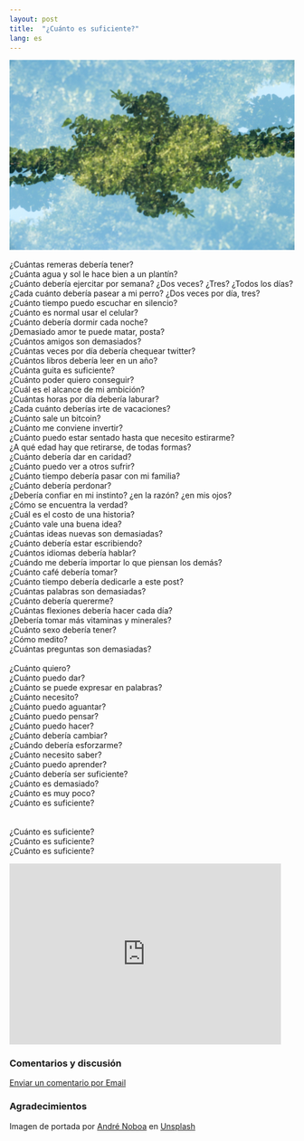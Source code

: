 ```yaml
---
layout: post
title:  "¿Cuánto es suficiente?"
lang: es
---
```

<img class="cover" src="/img/enough/cover.jpg">

¿Cuántas remeras debería tener?<br/>
¿Cuánta agua y sol le hace bien a un plantín?<br/>
¿Cuánto debería ejercitar por semana? ¿Dos veces? ¿Tres? ¿Todos los días?<br/>
¿Cada cuánto debería pasear a mi perro? ¿Dos veces por día, tres?<br/>
¿Cuánto tiempo puedo escuchar en silencio?<br/>
¿Cuánto es normal usar el celular?<br/>
¿Cuánto debería dormir cada noche?<br/>
¿Demasiado amor te puede matar, posta?<br/>
¿Cuántos amigos son demasiados?<br/>
¿Cuántas veces por día debería chequear twitter?<br/>
¿Cuántos libros debería leer en un año?<br/>
¿Cuánta guita es suficiente?<br/>
¿Cuánto poder quiero conseguir?<br/>
¿Cuál es el alcance de mi ambición?<br/>
¿Cuántas horas por día debería laburar?<br/>
¿Cada cuánto deberías irte de vacaciones?<br/>
¿Cuánto sale un bitcoin?<br/>
¿Cuánto me conviene invertir?<br/>
¿Cuánto puedo estar sentado hasta que necesito estirarme?<br/>
¿A qué edad hay que retirarse, de todas formas?<br/>
¿Cuánto debería dar en caridad?<br/>
¿Cuánto puedo ver a otros sufrir?<br/>
¿Cuánto tiempo debería pasar con mi familia?<br/>
¿Cuánto debería perdonar?<br/>
¿Debería confiar en mi instinto? ¿en la razón? ¿en mis ojos?<br/>
¿Cómo se encuentra la verdad?<br/>
¿Cuál es el costo de una historia?<br/>
¿Cuánto vale una buena idea?<br/>
¿Cuántas ideas nuevas son demasiadas?<br/>
¿Cuánto debería estar escribiendo?<br/>
¿Cuántos idiomas debería hablar?<br/>
¿Cuándo me debería importar lo que piensan los demás?<br/>
¿Cuánto café debería tomar?<br/>
¿Cuánto tiempo debería dedicarle a este post?<br/>
¿Cuántas palabras son demasiadas?<br/>
¿Cuánto debería quererme?<br/>
¿Cuántas flexiones debería hacer cada día?<br/>
¿Debería tomar más vitaminas y minerales?<br/>
¿Cuánto sexo debería tener?<br/>
¿Cómo medito?<br/>
¿Cuántas preguntas son demasiadas?<br/>
<br/>
¿Cuánto quiero?<br/>
¿Cuánto puedo dar?<br/>
¿Cuánto se puede expresar en palabras?<br/>
¿Cuánto necesito?<br/>
¿Cuánto puedo aguantar?<br/>
¿Cuánto puedo pensar?<br/>
¿Cuánto puedo hacer?<br/>
¿Cuánto debería cambiar?<br/>
¿Cuándo debería esforzarme?<br/>
¿Cuánto necesito saber?<br/>
¿Cuánto puedo aprender?<br/>
¿Cuánto debería ser suficiente?<br/>
¿Cuánto es demasiado?<br/>
¿Cuánto es muy poco?<br/>
¿Cuánto es suficiente?<br/>
<br/>
<br/>
¿Cuánto es suficiente?<br/>
¿Cuánto es suficiente?<br/>
¿Cuánto es suficiente?<br/>


<div style="text-align: center">
	<iframe style="display:block;" src="https://maraoz.substack.com/embed" width="480" height="320" style="border:1px solid #EEE; background:white;" frameborder="0" scrolling="no"></iframe>
</div>

### Comentarios y discusión
[Enviar un comentario por Email](mailto:enough@maraoz.com)


### Agradecimientos

<span>Imagen de portada por <a href="https://unsplash.com/@andrenoboa?utm_source=unsplash&amp;utm_medium=referral&amp;utm_content=creditCopyText">André Noboa</a> en <a href="https://unsplash.com/s/photos/chaos?utm_source=unsplash&amp;utm_medium=referral&amp;utm_content=creditCopyText">Unsplash</a></span>

